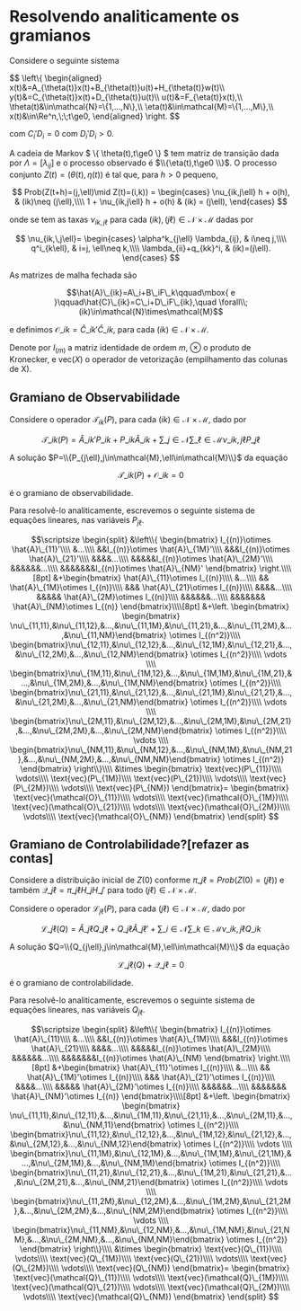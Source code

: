 <script>MathJax = {tex: {inlineMath: [['$', '$']]}, svg: {fontCache: 'global'}};</script>
<script type="text/javascript" id="MathJax-script" async src="https://cdn.jsdelivr.net/npm/mathjax@3/es5/tex-svg.js"> </script>

# Resolvendo analiticamente os gramianos

Considere o seguinte sistema

$$
\left\\{
\begin{aligned}
x(t)&=A_{\theta(t)}x(t)+B_{\theta(t)}u(t)+H_{\theta(t)}w(t)\\\\
y(t)&=C_{\theta(t)}x(t)+D_{\theta(t)}u(t)\\\\
u(t)&=F_{\eta(t)}x(t),\\\\
\theta(t)&\in\mathcal{N}=\\{1,...,N\\},\\\\
\eta(t)&\in\mathcal{M}=\\{1,...,M\\},\\\\
x(t)&\in\Re^n,\\;\\;t\ge0,
\end{aligned}
\right.
$$

com $C_i'D_i=0$ com $D_i'D_i>0$.

A cadeia de Markov $ \\{ \theta(t),t\ge0 \\} $ tem matriz de transição dada por $\Lambda=[\lambda_{ij}]$ e o processo observado é $\\{\eta(t),t\ge0 \\}$. O processo conjunto $Z(t)=(\theta(t),\eta(t))$ é tal que, para $h>0$ pequeno,

$$
Prob(Z(t+h)=(j,\ell)\mid Z(t)=(i,k)) =
\begin{cases}
\nu_{ik,j\ell} h + o(h), & (ik)\neq (j\ell),\\\\
1 + \nu_{ik,j\ell} h + o(h) & (ik) = (j\ell),
\end{cases}
$$

onde se tem as taxas $\nu_{ik,j\ell}$ para cada $(ik),(j\ell)\in\mathcal{N}\times \mathcal{M}$ dadas por

$$
\nu_{ik,\,j\ell}=
\begin{cases}
\alpha^k_{j\ell} \lambda_{ij}, & i\neq j,\\\\
q^i_{k\ell}, & i=j, \ell\neq k,\\\\
\lambda_{ii}+q_{kk}^i, & (ik)=(j\ell).
\end{cases}
$$

As matrizes de malha fechada são

$$\hat{A}\_{ik}=A\_i+B\_iF\_k\qquad\mbox{ e }\qquad\hat{C}\_{ik}=C\_i+D\_iF\_{ik},\quad \forall\\; (ik)\in\mathcal{N}\times\mathcal{M}$$

e definimos $\mathcal{O}\_{ik}=\hat{C}\_{ik}'\hat{C}\_{ik}$, para cada $(ik)\in\mathcal{N}\times\mathcal{M}$.

Denote por $I_{(m)}$ a matriz identidade de ordem $m$, $\otimes$ o produto de Kronecker, e $\text{vec}(X)$ o operador de vetorização (empilhamento das colunas de X).

## Gramiano de Observabilidade

Considere o operador $\mathcal{T}_{ik}(P)$, para cada $(ik)\in\mathcal{N}\times\mathcal{M}$, dado por

$$
\mathcal{T}\_{ik}(P) = \hat{A}\_{ik}'P\_{ik} + P\_{ik}\hat{A}\_{ik} + 
\sum\_{j\in\mathcal{N}} \sum\_{\ell\in\mathcal{M}} \nu\_{ik,j\ell} P\_{j\ell}
$$

A solução $P=\\{P_{j\ell},j\in\mathcal{M},\ell\in\mathcal{M}\\}$ da equação

$$
\mathcal{T}\_{ik}(P) + \mathcal{O}\_{ik} = 0
$$

é o gramiano de observabilidade.

Para resolvê-lo analiticamente, escrevemos o seguinte sistema de equações lineares, nas variáveis $P_{j\ell}$.

$$\scriptsize
\begin{split}
&\left\\{
  \begin{bmatrix}
  I_{(n)}\otimes \hat{A}\_{11}'\\\\
  &...\\\\
  &&I_{(n)}\otimes \hat{A}\_{1M}'\\\\
  &&&I_{(n)}\otimes \hat{A}\_{21}'\\\\
  &&&&...\\\\
  &&&&&I_{(n)}\otimes \hat{A}\_{2M}'\\\\
  &&&&&&...\\\\
  &&&&&&&I_{(n)}\otimes \hat{A}\_{NM}'
  \end{bmatrix}
\right.\\\\[8pt]
&+\begin{bmatrix}
\hat{A}\_{11}\otimes I_{(n)}\\\\
  &...\\\\
  && \hat{A}\_{1M}\otimes I_{(n)}\\\\
  &&& \hat{A}\_{21}\otimes I_{(n)}\\\\
  &&&&...\\\\
  &&&&& \hat{A}\_{2M}\otimes I_{(n)}\\\\
  &&&&&&...\\\\
  &&&&&&& \hat{A}\_{NM}\otimes I_{(n)}
\end{bmatrix}\\\\[8pt]
&+\left.
  \begin{bmatrix}
\begin{bmatrix}
\nu\_{11,11},&\nu\_{11,12},&...,&\nu\_{11,1M},&\nu\_{11,21},&...,&\nu\_{11,2M},&...,&\nu\_{11,NM}\end{bmatrix}
\otimes I_{(n^2)}\\\\
\begin{bmatrix}\nu\_{12,11},&\nu\_{12,12},&...,&\nu\_{12,1M},&\nu\_{12,21},&...,&\nu\_{12,2M},&...,&\nu\_{12,NM}\end{bmatrix}
\otimes I_{(n^2)}\\\\
\vdots \\\\
\begin{bmatrix}\nu\_{1M,11},&\nu\_{1M,12},&...,&\nu\_{1M,1M},&\nu\_{1M,21},&...,&\nu\_{1M,2M},&...,&\nu\_{1M,NM}\end{bmatrix}
\otimes I_{(n^2)}\\\\
\begin{bmatrix}\nu\_{21,11},&\nu\_{21,12},&...,&\nu\_{21,1M},&\nu\_{21,21},&...,&\nu\_{21,2M},&...,&\nu\_{21,NM}\end{bmatrix}
\otimes I_{(n^2)}\\\\
\vdots \\\\
\begin{bmatrix}\nu\_{2M,11},&\nu\_{2M,12},&...,&\nu\_{2M,1M},&\nu\_{2M,21},&...,&\nu\_{2M,2M},&...,&\nu\_{2M,NM}\end{bmatrix}
\otimes I_{(n^2)}\\\\
\vdots \\\\
\begin{bmatrix}\nu\_{NM,11},&\nu\_{NM,12},&...,&\nu\_{NM,1M},&\nu\_{NM,21},&...,&\nu\_{NM,2M},&...,&\nu\_{NM,NM}\end{bmatrix}
\otimes I_{(n^2)}
\end{bmatrix}
\right\\}\\\\
&\times
\begin{bmatrix}
\text{vec}(P\_{11})\\\\
\vdots\\\\
\text{vec}(P\_{1M})\\\\
\text{vec}(P\_{21})\\\\
\vdots\\\\
\text{vec}(P\_{2M})\\\\
\vdots\\\\
\text{vec}(P\_{NM})
\end{bmatrix}=
\begin{bmatrix}
\text{vec}(\mathcal{O}\_{11})\\\\
\vdots\\\\
\text{vec}(\mathcal{O}\_{1M})\\\\
\text{vec}(\mathcal{O}\_{21})\\\\
\vdots\\\\
\text{vec}(\mathcal{O}\_{2M})\\\\
\vdots\\\\
\text{vec}(\mathcal{O}\_{NM})
\end{bmatrix}
\end{split}
$$


## Gramiano de Controlabilidade?[refazer as contas]

Considere a distribuição inicial de $Z(0)$ conforme $\pi\_{j\ell}=Prob(Z(0)=(j\ell))$ e também $\mathcal{Q}\_{j\ell}=\pi\_{j\ell}H\_jH\_j'$ para todo $(j\ell)\in\mathcal{N}\times\mathcal{M}$.

Considere o operador $\mathcal{L}_{j\ell}(P)$, para cada $(j\ell)\in\mathcal{N}\times\mathcal{M}$, dado por

$$
\mathcal{L}\_{j\ell}(Q) = \hat{A}\_{j\ell}Q\_{j\ell} + Q\_{j\ell}\hat{A}\_{j\ell}' + 
\sum\_{i\in\mathcal{N}} \sum\_{k\in\mathcal{M}} \nu\_{ik,j\ell} Q\_{ik}
$$

A solução $Q=\\{Q_{j\ell},j\in\mathcal{M},\ell\in\mathcal{M}\\}$ da equação

$$
\mathcal{L}\_{j\ell}(Q) + \mathcal{Q}\_{j\ell} = 0
$$

é o gramiano de controlabilidade.

Para resolvê-lo analiticamente, escrevemos o seguinte sistema de equações lineares, nas variáveis $Q_{j\ell}$.

$$\scriptsize
\begin{split}
&\left\\{
  \begin{bmatrix}
  I_{(n)}\otimes \hat{A}\_{11}\\\\
  &...\\\\
  &&I_{(n)}\otimes \hat{A}\_{1M}\\\\
  &&&I_{(n)}\otimes \hat{A}\_{21}\\\\
  &&&&...\\\\
  &&&&&I_{(n)}\otimes \hat{A}\_{2M}\\\\
  &&&&&&...\\\\
  &&&&&&&I_{(n)}\otimes \hat{A}\_{NM}
  \end{bmatrix}
\right.\\\\[8pt]
&+\begin{bmatrix}
\hat{A}\_{11}'\otimes I_{(n)}\\\\
  &...\\\\
  && \hat{A}\_{1M}'\otimes I_{(n)}\\\\
  &&& \hat{A}\_{21}'\otimes I_{(n)}\\\\
  &&&&...\\\\
  &&&&& \hat{A}\_{2M}'\otimes I_{(n)}\\\\
  &&&&&&...\\\\
  &&&&&&& \hat{A}\_{NM}'\otimes I_{(n)}
\end{bmatrix}\\\\[8pt]
&+\left.
  \begin{bmatrix}
\begin{bmatrix}
\nu\_{11,11},&\nu\_{12,11},&...,&\nu\_{1M,11},&\nu\_{21,11},&...,&\nu\_{2M,11},&...,&\nu\_{NM,11}\end{bmatrix}
\otimes I_{(n^2)}\\\\
\begin{bmatrix}\nu\_{11,12},&\nu\_{12,12},&...,&\nu\_{1M,12},&\nu\_{21,12},&...,&\nu\_{2M,12},&...,&\nu\_{NM,12}\end{bmatrix}
\otimes I_{(n^2)}\\\\
\vdots \\\\
\begin{bmatrix}\nu\_{11,1M},&\nu\_{12,1M},&...,&\nu\_{1M,1M},&\nu\_{21,1M},&...,&\nu\_{2M,1M},&...,&\nu\_{NM,1M}\end{bmatrix}
\otimes I_{(n^2)}\\\\
\begin{bmatrix}\nu\_{11,21},&\nu\_{12,21},&...,&\nu\_{1M,21},&\nu\_{21,21},&...,&\nu\_{2M,21},&...,&\nu\_{NM,21}\end{bmatrix}
\otimes I_{(n^2)}\\\\
\vdots \\\\
\begin{bmatrix}\nu\_{11,2M},&\nu\_{12,2M},&...,&\nu\_{1M,2M},&\nu\_{21,2M},&...,&\nu\_{2M,2M},&...,&\nu\_{NM,2M}\end{bmatrix}
\otimes I_{(n^2)}\\\\
\vdots \\\\
\begin{bmatrix}\nu\_{11,NM},&\nu\_{12,NM},&...,&\nu\_{1M,NM},&\nu\_{21,NM},&...,&\nu\_{2M,NM},&...,&\nu\_{NM,NM}\end{bmatrix}
\otimes I_{(n^2)}
\end{bmatrix}
\right\\}\\\\
&\times
\begin{bmatrix}
\text{vec}(Q\_{11})\\\\
\vdots\\\\
\text{vec}(Q\_{1M})\\\\
\text{vec}(Q\_{21})\\\\
\vdots\\\\
\text{vec}(Q\_{2M})\\\\
\vdots\\\\
\text{vec}(Q\_{NM})
\end{bmatrix}=
\begin{bmatrix}
\text{vec}(\mathcal{Q}\_{11})\\\\
\vdots\\\\
\text{vec}(\mathcal{Q}\_{1M})\\\\
\text{vec}(\mathcal{Q}\_{21})\\\\
\vdots\\\\
\text{vec}(\mathcal{Q}\_{2M})\\\\
\vdots\\\\
\text{vec}(\mathcal{Q}\_{NM})
\end{bmatrix}
\end{split}
$$

